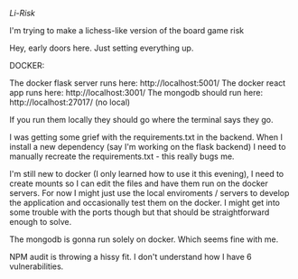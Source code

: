 *Li-Risk*

I'm trying to make a lichess-like version of the board game risk 

Hey, early doors here. Just setting everything up.

DOCKER:

The docker flask server runs here: http://localhost:5001/
The docker react app runs here: http://localhost:3001/
The mongodb should run here: http://localhost:27017/ (no local)

If you run them locally they should go where the terminal says they go.

I was getting some grief with the requirements.txt in the backend. When I install a new dependency (say I'm working on the flask backend) I need to manually recreate the requirements.txt - this really bugs me.

I'm still new to docker (I only learned how to use it this evening), I need to create mounts so I can edit the files and have them run on the docker servers. For now I might just use the local enviroments / servers to develop the application and occasionally test them on the docker. I might get into some trouble with the ports though but that should be straightforward enough to solve. 

The mongodb is gonna run solely on docker. Which seems fine with me.

NPM audit is throwing a hissy fit. I don't understand how I have 6 vulnerabilities.